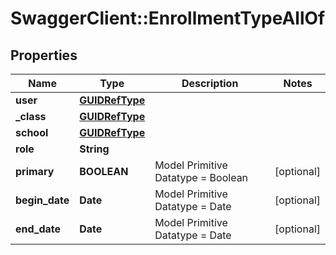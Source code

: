# SwaggerClient::EnrollmentTypeAllOf

## Properties
Name | Type | Description | Notes
------------ | ------------- | ------------- | -------------
**user** | [**GUIDRefType**](GUIDRefType.md) |  | 
**_class** | [**GUIDRefType**](GUIDRefType.md) |  | 
**school** | [**GUIDRefType**](GUIDRefType.md) |  | 
**role** | **String** |  | 
**primary** | **BOOLEAN** | Model Primitive Datatype &#x3D; Boolean | [optional] 
**begin_date** | **Date** | Model Primitive Datatype &#x3D; Date | [optional] 
**end_date** | **Date** | Model Primitive Datatype &#x3D; Date | [optional] 

